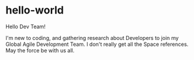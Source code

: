# hello-world

Hello Dev Team!

I'm new to coding, and gathering research about Developers to join my Global Agile Development Team.
I don't really get all the Space references. May the force be with us all.
